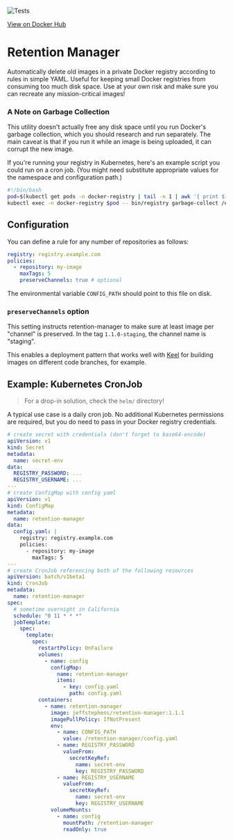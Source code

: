 ![Tests](https://github.com/jeffstephens/retention-manager/workflows/Tests/badge.svg)

[View on Docker Hub](https://hub.docker.com/r/jeffstephens/retention-manager)

# Retention Manager

Automatically delete old images in a private Docker registry according to rules in simple YAML. Useful for keeping small Docker registries from consuming too much disk space. Use at your own risk and make sure you can recreate any mission-critical images!

### A Note on Garbage Collection

This utility doesn't actually free any disk space until you run Docker's garbage collection, which you should research and run separately. The main caveat is that if you run it while an image is being uploaded, it can corrupt the new image.

If you're running your registry in Kubernetes, here's an example script you could run on a cron job. (You might need substitute appropriate values for the namespace and configuration path.)

```bash
#!/bin/bash
pod=$(kubectl get pods -n docker-registry | tail -n 1 | awk '{ print $1 }')
kubectl exec -n docker-registry $pod -- bin/registry garbage-collect /etc/docker/registry/config.yml
```

## Configuration

You can define a rule for any number of repositories as follows:

```yaml
registry: registry.example.com
policies:
  - repository: my-image
    maxTags: 5
    preserveChannels: true # optional
```

The environmental variable `CONFIG_PATH` should point to this file on disk.

### `preserveChannels` option

This setting instructs retention-manager to make sure at least image per "channel" is preserved. In the tag `1.1.0-staging`, the channel name is "staging".

This enables a deployment pattern that works well with [Keel](https://keel.sh/) for building images on different code branches, for example.

## Example: Kubernetes CronJob

> For a drop-in solution, check the `helm/` directory!

A typical use case is a daily cron job. No additional Kubernetes permissions are required, but you do need to pass in your Docker registry credentials.

```yaml
# create secret with credentials (don't forget to base64-encode)
apiVersion: v1
kind: Secret
metadata:
  name: secret-env
data:
  REGISTRY_PASSWORD: ...
  REGISTRY_USERNAME: ...
---
# create ConfigMap with config yaml
apiVersion: v1
kind: ConfigMap
metadata:
  name: retention-manager
data:
  config.yaml: |
    registry: registry.example.com
    policies:
      - repository: my-image
        maxTags: 5
---
# create CronJob referencing both of the following resources
apiVersion: batch/v1beta1
kind: CronJob
metadata:
  name: retention-manager
spec:
  # sometime overnight in California
  schedule: "0 11 * * *"
  jobTemplate:
    spec:
      template:
        spec:
          restartPolicy: OnFailure
          volumes:
            - name: config
              configMap:
                name: retention-manager
                items:
                  - key: config.yaml
                    path: config.yaml
          containers:
            - name: retention-manager
              image: jeffstephens/retention-manager:1.1.1
              imagePullPolicy: IfNotPresent
              env:
                - name: CONFIG_PATH
                  value: /retention-manager/config.yaml
                - name: REGISTRY_PASSWORD
                  valueFrom:
                    secretKeyRef:
                      name: secret-env
                      key: REGISTRY_PASSWORD
                - name: REGISTRY_USERNAME
                  valueFrom:
                    secretKeyRef:
                      name: secret-env
                      key: REGISTRY_USERNAME
              volumeMounts:
                - name: config
                  mountPath: /retention-manager
                  readOnly: true
```
